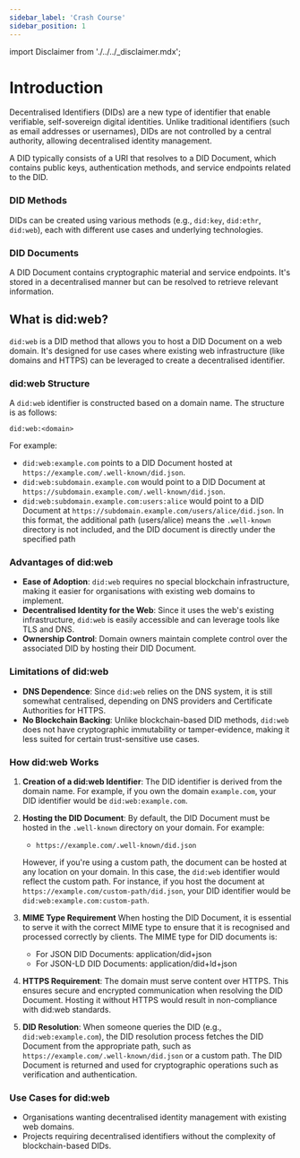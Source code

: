 ```yaml
---
sidebar_label: 'Crash Course'
sidebar_position: 1
---
```


import Disclaimer from './../../\_disclaimer.mdx';

# Introduction

<Disclaimer />

Decentralised Identifiers (DIDs) are a new type of identifier that enable verifiable, self-sovereign digital identities. Unlike traditional identifiers (such as email addresses or usernames), DIDs are not controlled by a central authority, allowing decentralised identity management.

A DID typically consists of a URI that resolves to a DID Document, which contains public keys, authentication methods, and service endpoints related to the DID.

### DID Methods

DIDs can be created using various methods (e.g., `did:key`, `did:ethr`, `did:web`), each with different use cases and underlying technologies.

### DID Documents

A DID Document contains cryptographic material and service endpoints. It's stored in a decentralised manner but can be resolved to retrieve relevant information.

## What is did:web?

`did:web` is a DID method that allows you to host a DID Document on a web domain. It's designed for use cases where existing web infrastructure (like domains and HTTPS) can be leveraged to create a decentralised identifier.

### did:web Structure

A `did:web` identifier is constructed based on a domain name. The structure is as follows:

`did:web:<domain>`

For example:

- `did:web:example.com` points to a DID Document hosted at `https://example.com/.well-known/did.json`.
- `did:web:subdomain.example.com` would point to a DID Document at `https://subdomain.example.com/.well-known/did.json`.
- `did:web:subdomain.example.com:users:alice` would point to a DID Document at `https://subdomain.example.com/users/alice/did.json`. In this format, the additional path (users/alice) means the `.well-known` directory is not included, and the DID document is directly under the specified path

### Advantages of did:web

- **Ease of Adoption**: `did:web` requires no special blockchain infrastructure, making it easier for organisations with existing web domains to implement.
- **Decentralised Identity for the Web**: Since it uses the web's existing infrastructure, `did:web` is easily accessible and can leverage tools like TLS and DNS.
- **Ownership Control**: Domain owners maintain complete control over the associated DID by hosting their DID Document.

### Limitations of did:web

- **DNS Dependence**: Since `did:web` relies on the DNS system, it is still somewhat centralised, depending on DNS providers and Certificate Authorities for HTTPS.
- **No Blockchain Backing**: Unlike blockchain-based DID methods, `did:web` does not have cryptographic immutability or tamper-evidence, making it less suited for certain trust-sensitive use cases.

### How did:web Works

1. **Creation of a did:web Identifier**: The DID identifier is derived from the domain name. For example, if you own the domain `example.com`, your DID identifier would be `did:web:example.com`.
2. **Hosting the DID Document**: By default, the DID Document must be hosted in the `.well-known` directory on your domain. For example:

   - `https://example.com/.well-known/did.json`

   However, if you're using a custom path, the document can be hosted at any location on your domain. In this case, the `did:web` identifier would reflect the custom path. For instance, if you host the document at `https://example.com/custom-path/did.json`, your DID identifier would be `did:web:example.com:custom-path`.

3. **MIME Type Requirement**
   When hosting the DID Document, it is essential to serve it with the correct MIME type to ensure that it is recognised and processed correctly by clients. The MIME type for DID documents is:

   - For JSON DID Documents: application/did+json
   - For JSON-LD DID Documents: application/did+ld+json

4. **HTTPS Requirement**: The domain must serve content over HTTPS. This ensures secure and encrypted communication when resolving the DID Document. Hosting it without HTTPS would result in non-compliance with did:web standards.

5. **DID Resolution**: When someone queries the DID (e.g., `did:web:example.com`), the DID resolution process fetches the DID Document from the appropriate path, such as `https://example.com/.well-known/did.json` or a custom path. The DID Document is returned and used for cryptographic operations such as verification and authentication.

### Use Cases for did:web

- Organisations wanting decentralised identity management with existing web domains.
- Projects requiring decentralised identifiers without the complexity of blockchain-based DIDs.
